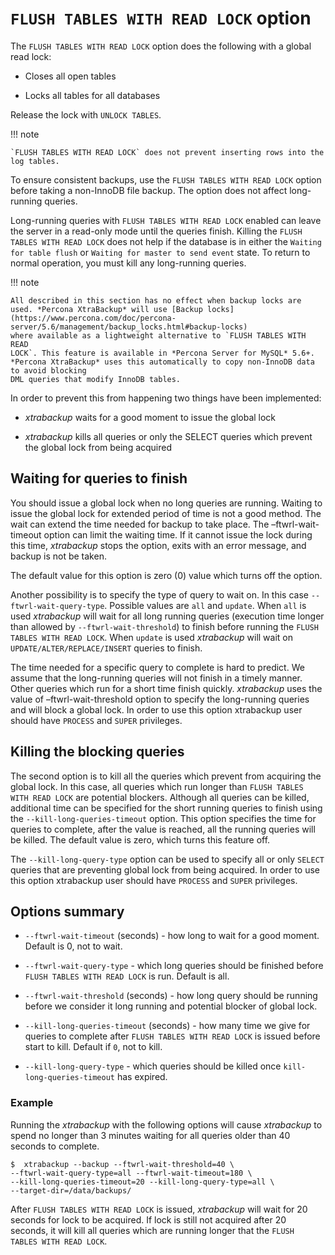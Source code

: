 # `FLUSH TABLES WITH READ LOCK` option

The `FLUSH TABLES WITH READ LOCK` option does the following with a global read lock:


* Closes all open tables


* Locks all tables for all databases

Release the lock with `UNLOCK TABLES`.

!!! note
   
    `FLUSH TABLES WITH READ LOCK` does not prevent inserting rows into the log tables.

To ensure consistent backups, use the `FLUSH TABLES WITH READ LOCK` option before taking a non-InnoDB file backup. The option does not affect long-running queries.

Long-running queries with `FLUSH TABLES WITH READ LOCK` enabled can leave the server in a read-only mode until the queries finish. Killing the `FLUSH TABLES WITH READ LOCK` does not help if the database is in either the `Waiting for table flush` or `Waiting for master to send event` state. To return to normal operation, you must kill any long-running queries.

!!! note
   
    All described in this section has no effect when backup locks are
    used. *Percona XtraBackup* will use [Backup locks](https://www.percona.com/doc/percona-server/5.6/management/backup_locks.html#backup-locks)
    where available as a lightweight alternative to `FLUSH TABLES WITH READ
    LOCK`. This feature is available in *Percona Server for MySQL* 5.6+.
    *Percona XtraBackup* uses this automatically to copy non-InnoDB data to avoid blocking
    DML queries that modify InnoDB tables.

In order to prevent this from happening two things have been implemented:


* *xtrabackup* waits for a good moment to issue the global lock


* *xtrabackup* kills all queries or only the SELECT queries which prevent the
global lock from being acquired

## Waiting for queries to finish

You should issue a global lock when no long queries are running. Waiting to issue the global lock for extended period of time is not a good method. The wait can extend the time needed for
backup to take place. The –ftwrl-wait-timeout option can limit the
waiting time. If it cannot issue the lock during this
time, *xtrabackup* stops the option, exits with an error message, and backup is
not be taken.

The default value for this option is zero (0) value which turns off the option.

Another possibility is to specify the type of query to wait on. In this case
`--ftwrl-wait-query-type`. Possible values are `all` and
`update`. When `all` is used *xtrabackup* will wait for all long running
queries (execution time longer than allowed by `--ftwrl-wait-threshold`)
to finish before running the `FLUSH TABLES WITH READ LOCK`. When `update` is
used *xtrabackup* will wait on `UPDATE/ALTER/REPLACE/INSERT` queries to
finish.

The time needed for a specific query to complete is hard to predict. We assume that the long-running queries will not finish in a timely manner. Other queries which run for a short time finish quickly. *xtrabackup* uses the value of
–ftwrl-wait-threshold option to specify the long-running queries
and will block a global lock. In order to use this option
xtrabackup user should have `PROCESS` and `SUPER` privileges.

## Killing the blocking queries

The second option is to kill all the queries which prevent from acquiring the
global lock. In this case, all queries which run longer than `FLUSH TABLES WITH
READ LOCK` are potential blockers. Although all queries can be killed,
additional time can be specified for the short running queries to finish using
the `--kill-long-queries-timeout` option. This option
specifies the time for queries to complete, after the value is reached, all the
running queries will be killed. The default value is zero, which turns this
feature off.

The `--kill-long-query-type` option can be used to specify all or only
`SELECT` queries that are preventing global lock from being acquired. In order
to use this option xtrabackup user should have `PROCESS` and `SUPER`
privileges.

## Options summary


* `--ftwrl-wait-timeout` (seconds) - how long to wait for a
good moment. Default is 0, not to wait.


* `--ftwrl-wait-query-type` - which long queries
should be finished before `FLUSH TABLES WITH READ LOCK` is run. Default is
all.


* `--ftwrl-wait-threshold` (seconds) - how long query
should be running before we consider it long running and potential blocker of
global lock.


* `--kill-long-queries-timeout` (seconds) - how many time
we give for queries to complete after `FLUSH TABLES WITH READ LOCK` is
issued before start to kill. Default if `0`, not to kill.


* `--kill-long-query-type` - which queries should be killed once
`kill-long-queries-timeout` has expired.

### Example

Running the *xtrabackup* with the following options will cause *xtrabackup*
to spend no longer than 3 minutes waiting for all queries older than 40 seconds
to complete.

```
$  xtrabackup --backup --ftwrl-wait-threshold=40 \
--ftwrl-wait-query-type=all --ftwrl-wait-timeout=180 \
--kill-long-queries-timeout=20 --kill-long-query-type=all \
--target-dir=/data/backups/
```

After `FLUSH TABLES WITH READ LOCK` is issued, *xtrabackup* will wait for 20
seconds for lock to be acquired. If lock is still not acquired after 20 seconds,
it will kill all queries which are running longer that the `FLUSH TABLES WITH
READ LOCK`.
